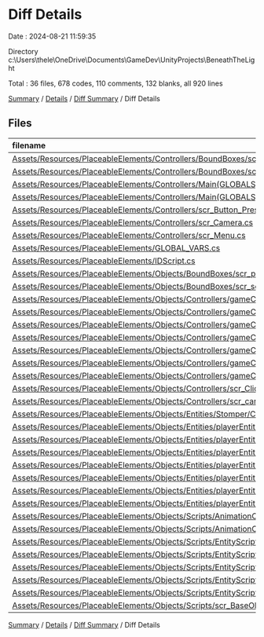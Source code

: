 # Diff Details

Date : 2024-08-21 11:59:35

Directory c:\\Users\\thele\\OneDrive\\Documents\\GameDev\\UnityProjects\\BeneathTheLight

Total : 36 files,  678 codes, 110 comments, 132 blanks, all 920 lines

[Summary](results.md) / [Details](details.md) / [Diff Summary](diff.md) / Diff Details

## Files
| filename | language | code | comment | blank | total |
| :--- | :--- | ---: | ---: | ---: | ---: |
| [Assets/Resources/PlaceableElements/Controllers/BoundBoxes/scr_passThroughFloor.cs](/Assets/Resources/PlaceableElements/Controllers/BoundBoxes/scr_passThroughFloor.cs) | C# | -17 | 0 | -2 | -19 |
| [Assets/Resources/PlaceableElements/Controllers/BoundBoxes/scr_solidWall.cs](/Assets/Resources/PlaceableElements/Controllers/BoundBoxes/scr_solidWall.cs) | C# | -14 | 0 | -2 | -16 |
| [Assets/Resources/PlaceableElements/Controllers/Main(GLOBALS)/scr_entityController.cs](/Assets/Resources/PlaceableElements/Controllers/Main(GLOBALS)/scr_entityController.cs) | C# | -107 | -16 | -16 | -139 |
| [Assets/Resources/PlaceableElements/Controllers/Main(GLOBALS)/scr_levelController.cs](/Assets/Resources/PlaceableElements/Controllers/Main(GLOBALS)/scr_levelController.cs) | C# | -57 | -5 | -13 | -75 |
| [Assets/Resources/PlaceableElements/Controllers/scr_Button_Press.cs](/Assets/Resources/PlaceableElements/Controllers/scr_Button_Press.cs) | C# | -18 | -1 | -5 | -24 |
| [Assets/Resources/PlaceableElements/Controllers/scr_Camera.cs](/Assets/Resources/PlaceableElements/Controllers/scr_Camera.cs) | C# | -11 | -2 | -2 | -15 |
| [Assets/Resources/PlaceableElements/Controllers/scr_Menu.cs](/Assets/Resources/PlaceableElements/Controllers/scr_Menu.cs) | C# | -11 | -1 | -4 | -16 |
| [Assets/Resources/PlaceableElements/GLOBAL_VARS.cs](/Assets/Resources/PlaceableElements/GLOBAL_VARS.cs) | C# | 41 | 1 | 7 | 49 |
| [Assets/Resources/PlaceableElements/IDScript.cs](/Assets/Resources/PlaceableElements/IDScript.cs) | C# | -1 | 0 | -1 | -2 |
| [Assets/Resources/PlaceableElements/Objects/BoundBoxes/scr_passThroughFloor.cs](/Assets/Resources/PlaceableElements/Objects/BoundBoxes/scr_passThroughFloor.cs) | C# | 27 | 0 | 3 | 30 |
| [Assets/Resources/PlaceableElements/Objects/BoundBoxes/scr_solidWall.cs](/Assets/Resources/PlaceableElements/Objects/BoundBoxes/scr_solidWall.cs) | C# | 24 | 0 | 3 | 27 |
| [Assets/Resources/PlaceableElements/Objects/Controllers/gameControllers/scr_cameraController.cs](/Assets/Resources/PlaceableElements/Objects/Controllers/gameControllers/scr_cameraController.cs) | C# | 80 | 16 | 21 | 117 |
| [Assets/Resources/PlaceableElements/Objects/Controllers/gameControllers/scr_dataSaveController.cs](/Assets/Resources/PlaceableElements/Objects/Controllers/gameControllers/scr_dataSaveController.cs) | C# | 4 | 0 | 2 | 6 |
| [Assets/Resources/PlaceableElements/Objects/Controllers/gameControllers/scr_entityController.cs](/Assets/Resources/PlaceableElements/Objects/Controllers/gameControllers/scr_entityController.cs) | C# | 140 | 26 | 25 | 191 |
| [Assets/Resources/PlaceableElements/Objects/Controllers/gameControllers/scr_gameController.cs](/Assets/Resources/PlaceableElements/Objects/Controllers/gameControllers/scr_gameController.cs) | C# | 160 | 15 | 31 | 206 |
| [Assets/Resources/PlaceableElements/Objects/Controllers/gameControllers/scr_menuController.cs](/Assets/Resources/PlaceableElements/Objects/Controllers/gameControllers/scr_menuController.cs) | C# | 99 | 14 | 20 | 133 |
| [Assets/Resources/PlaceableElements/Objects/Controllers/gameControllers/scr_musicController.cs](/Assets/Resources/PlaceableElements/Objects/Controllers/gameControllers/scr_musicController.cs) | C# | 4 | 0 | 2 | 6 |
| [Assets/Resources/PlaceableElements/Objects/Controllers/gameControllers/scr_transitionController.cs](/Assets/Resources/PlaceableElements/Objects/Controllers/gameControllers/scr_transitionController.cs) | C# | 24 | 0 | 4 | 28 |
| [Assets/Resources/PlaceableElements/Objects/Controllers/scr_ClickButton.cs](/Assets/Resources/PlaceableElements/Objects/Controllers/scr_ClickButton.cs) | C# | 46 | 8 | 10 | 64 |
| [Assets/Resources/PlaceableElements/Objects/Controllers/scr_camSpot.cs](/Assets/Resources/PlaceableElements/Objects/Controllers/scr_camSpot.cs) | C# | 14 | 0 | 1 | 15 |
| [Assets/Resources/PlaceableElements/Objects/Entities/Stomper/Control Scripts/scr_Goober_HitEffect.cs](/Assets/Resources/PlaceableElements/Objects/Entities/Stomper/Control%20Scripts/scr_Goober_HitEffect.cs) | C# | -1 | 0 | -1 | -2 |
| [Assets/Resources/PlaceableElements/Objects/Entities/playerEntities/mainBody/Animations/scr_Anim_mainBody_Throw_Hat.cs](/Assets/Resources/PlaceableElements/Objects/Entities/playerEntities/mainBody/Animations/scr_Anim_mainBody_Throw_Hat.cs) | C# | 6 | -1 | 0 | 5 |
| [Assets/Resources/PlaceableElements/Objects/Entities/playerEntities/mainBody/Animations/scr_Anim_mainBody_prepThrow_Hat.cs](/Assets/Resources/PlaceableElements/Objects/Entities/playerEntities/mainBody/Animations/scr_Anim_mainBody_prepThrow_Hat.cs) | C# | -1 | -1 | 0 | -2 |
| [Assets/Resources/PlaceableElements/Objects/Entities/playerEntities/mainBody/Control Scripts/scr_Anim_mainBody_template.cs](/Assets/Resources/PlaceableElements/Objects/Entities/playerEntities/mainBody/Control%20Scripts/scr_Anim_mainBody_template.cs) | C# | 1 | 0 | 0 | 1 |
| [Assets/Resources/PlaceableElements/Objects/Entities/playerEntities/mainBody/Control Scripts/scr_animController_mainBody.cs](/Assets/Resources/PlaceableElements/Objects/Entities/playerEntities/mainBody/Control%20Scripts/scr_animController_mainBody.cs) | C# | 0 | 0 | -1 | -1 |
| [Assets/Resources/PlaceableElements/Objects/Entities/playerEntities/mainBody/Control Scripts/scr_mainBody_Main.cs](/Assets/Resources/PlaceableElements/Objects/Entities/playerEntities/mainBody/Control%20Scripts/scr_mainBody_Main.cs) | C# | 39 | 7 | 21 | 67 |
| [Assets/Resources/PlaceableElements/Objects/Entities/playerEntities/mainHat/Control Scripts/scr_Anim_mainHat_template.cs](/Assets/Resources/PlaceableElements/Objects/Entities/playerEntities/mainHat/Control%20Scripts/scr_Anim_mainHat_template.cs) | C# | -1 | 0 | -1 | -2 |
| [Assets/Resources/PlaceableElements/Objects/Entities/playerEntities/mainHat/Control Scripts/scr_mainHat_Main.cs](/Assets/Resources/PlaceableElements/Objects/Entities/playerEntities/mainHat/Control%20Scripts/scr_mainHat_Main.cs) | C# | 205 | 17 | 25 | 247 |
| [Assets/Resources/PlaceableElements/Objects/Scripts/AnimationController/scr_animController.cs](/Assets/Resources/PlaceableElements/Objects/Scripts/AnimationController/scr_animController.cs) | C# | 0 | 1 | -1 | 0 |
| [Assets/Resources/PlaceableElements/Objects/Scripts/AnimationController/scr_animations.cs](/Assets/Resources/PlaceableElements/Objects/Scripts/AnimationController/scr_animations.cs) | C# | -16 | 3 | -2 | -15 |
| [Assets/Resources/PlaceableElements/Objects/Scripts/EntityScripts/scr_Acceleration_Component.cs](/Assets/Resources/PlaceableElements/Objects/Scripts/EntityScripts/scr_Acceleration_Component.cs) | C# | -1 | 0 | 0 | -1 |
| [Assets/Resources/PlaceableElements/Objects/Scripts/EntityScripts/scr_ArrowCreator_Component.cs](/Assets/Resources/PlaceableElements/Objects/Scripts/EntityScripts/scr_ArrowCreator_Component.cs) | C# | 25 | 1 | 6 | 32 |
| [Assets/Resources/PlaceableElements/Objects/Scripts/EntityScripts/scr_BaseEntity_Main.cs](/Assets/Resources/PlaceableElements/Objects/Scripts/EntityScripts/scr_BaseEntity_Main.cs) | C# | 3 | 9 | 5 | 17 |
| [Assets/Resources/PlaceableElements/Objects/Scripts/EntityScripts/scr_Effect_Script.cs](/Assets/Resources/PlaceableElements/Objects/Scripts/EntityScripts/scr_Effect_Script.cs) | C# | 1 | 0 | 2 | 3 |
| [Assets/Resources/PlaceableElements/Objects/Scripts/EntityScripts/scr_Raycast_Component.cs](/Assets/Resources/PlaceableElements/Objects/Scripts/EntityScripts/scr_Raycast_Component.cs) | C# | -14 | 19 | -6 | -1 |
| [Assets/Resources/PlaceableElements/Objects/Scripts/scr_BaseObject.cs](/Assets/Resources/PlaceableElements/Objects/Scripts/scr_BaseObject.cs) | C# | 5 | 0 | 1 | 6 |

[Summary](results.md) / [Details](details.md) / [Diff Summary](diff.md) / Diff Details